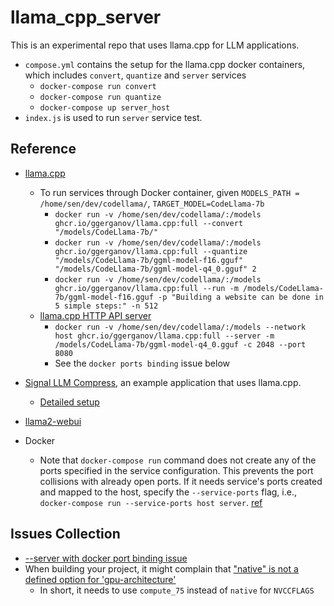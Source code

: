 # llama_cpp_server

This is an experimental repo that uses llama.cpp for LLM applications.

- `compose.yml` contains the setup for the llama.cpp docker containers, which includes `convert`, `quantize` and `server` services
  - `docker-compose run convert`
  - `docker-compose run quantize`
  - `docker-compose up server_host`
- `index.js` is used to run `server` service test.

## Reference

- [llama.cpp](https://github.com/ggerganov/llama.cpp)

  - To run services through Docker container, given `MODELS_PATH = /home/sen/dev/codellama/`, `TARGET_MODEL=CodeLlama-7b`
    - `docker run -v /home/sen/dev/codellama/:/models ghcr.io/ggerganov/llama.cpp:full --convert "/models/CodeLlama-7b/"`
    - `docker run -v /home/sen/dev/codellama/:/models ghcr.io/ggerganov/llama.cpp:full --quantize "/models/CodeLlama-7b/ggml-model-f16.gguf" "/models/CodeLlama-7b/ggml-model-q4_0.gguf" 2`
    - `docker run -v /home/sen/dev/codellama/:/models ghcr.io/ggerganov/llama.cpp:full --run -m /models/CodeLlama-7b/ggml-model-f16.gguf -p "Building a website can be done in 5 simple steps:" -n 512`
  - [llama.cpp HTTP API server](https://github.com/ggerganov/llama.cpp/tree/master/examples/server)
    - `docker run -v /home/sen/dev/codellama/:/models --network host ghcr.io/ggerganov/llama.cpp:full --server -m /models/CodeLlama-7b/ggml-model-q4_0.gguf -c 2048 --port 8080`
    - See the `docker ports binding` issue below

- [Signal LLM Compress](https://github.com/Wheest/signal-compress/tree/main), an example application that uses llama.cpp.
  - [Detailed setup](https://github.com/Wheest/wheest.github.io/blob/6a5e0c1ff075a03d3ed2c778243e878d767b39ba/_posts/2023-09-05-signal_compress_docker_compose.md)
- [llama2-webui](https://github.com/liltom-eth/llama2-webui)
- Docker
  - Note that `docker-compose run` command does not create any of the ports specified in the service configuration. This prevents the port collisions with already open ports. If it needs service's ports created and mapped to the host, specify the `--service-ports` flag, i.e., `docker-compose run --service-ports host server`. [ref](https://stackoverflow.com/questions/33066528/should-i-use-docker-compose-up-or-run)

## Issues Collection

- [--server with docker port binding issue](https://github.com/ggerganov/llama.cpp/issues/2992)
- When building your project, it might complain that ["native" is not a defined option for 'gpu-architecture'](https://github.com/ggerganov/whisper.cpp/issues/876)
  - In short, it needs to use `compute_75` instead of `native` for `NVCCFLAGS`

